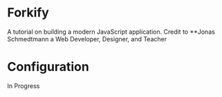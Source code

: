 # Forkify
A tutorial on building a modern JavaScript application. Credit to **Jonas Schmedtmann a Web Developer, Designer, and Teacher

# Configuration
In Progress

